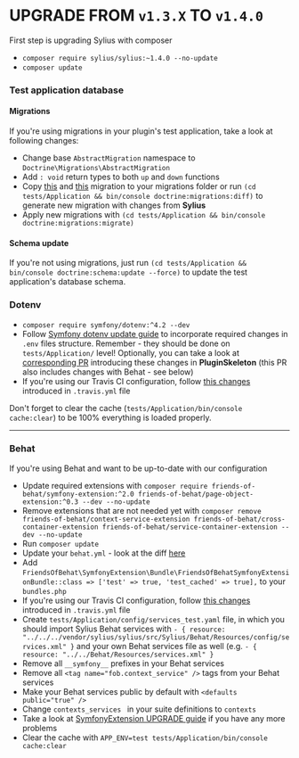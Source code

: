 # UPGRADE FROM `v1.3.X` TO `v1.4.0`

First step is upgrading Sylius with composer

- `composer require sylius/sylius:~1.4.0 --no-update`
- `composer update`

### Test application database

#### Migrations

If you're using migrations in your plugin's test application, take a look at following changes:

* Change base `AbstractMigration` namespace to `Doctrine\Migrations\AbstractMigration`
* Add `: void` return types to both `up` and `down` functions
* Copy [this](https://github.com/Sylius/Sylius-Standard/blob/1.4/src/Migrations/Version20190109095211.php) and [this](https://github.com/Sylius/Sylius-Standard/blob/1.4/src/Migrations/Version20190109160409.php) migration to your migrations folder or run `(cd tests/Application && bin/console doctrine:migrations:diff)` to generate new migration with changes from **Sylius**
* Apply new migrations with `(cd tests/Application && bin/console doctrine:migrations:migrate)`

#### Schema update

If you're not using migrations, just run `(cd tests/Application && bin/console doctrine:schema:update --force)` to update the test application's database schema.

### Dotenv

* `composer require symfony/dotenv:^4.2 --dev`
* Follow [Symfony dotenv update guide](https://symfony.com/doc/current/configuration/dot-env-changes.html) to incorporate required changes in `.env` files structure. Remember - they should be done on `tests/Application/` level! Optionally, you can take a look at [corresponding PR](https://github.com/Sylius/PluginSkeleton/pull/156/) introducing these changes in **PluginSkeleton** (this PR also includes changes with Behat - see below)
* If you're using our Travis CI configuration, follow [this changes](https://github.com/Sylius/PluginSkeleton/pull/156/files#diff-354f30a63fb0907d4ad57269548329e3) introduced in `.travis.yml` file

Don't forget to clear the cache (`tests/Application/bin/console cache:clear`) to be 100% everything is loaded properly.

---

### Behat

If you're using Behat and want to be up-to-date with our configuration

* Update required extensions with `composer require friends-of-behat/symfony-extension:^2.0 friends-of-behat/page-object-extension:^0.3 --dev --no-update`
* Remove extensions that are not needed yet with `composer remove friends-of-behat/context-service-extension friends-of-behat/cross-container-extension friends-of-behat/service-container-extension --dev --no-update`
* Run `composer update`
* Update your `behat.yml` - look at the diff [here](https://github.com/Sylius/Sylius-Standard/pull/322/files#diff-7bde54db60a6e933518d8b61b929edce)
* Add `FriendsOfBehat\SymfonyExtension\Bundle\FriendsOfBehatSymfonyExtensionBundle::class => ['test' => true, 'test_cached' => true],` to your `bundles.php`
* If you're using our Travis CI configuration, follow [this changes](https://github.com/Sylius/PluginSkeleton/pull/156/files#diff-354f30a63fb0907d4ad57269548329e3) introduced in `.travis.yml` file
* Create `tests/Application/config/services_test.yaml` file, in which you should import Sylius Behat services with `- { resource: "../../../vendor/sylius/sylius/src/Sylius/Behat/Resources/config/services.xml" }` and your own Behat services file as well (e.g. `- { resource: "../../Behat/Resources/services.xml" }`
* Remove all `__symfony__` prefixes in your Behat services
* Remove all `<tag name="fob.context_service" />` tags from your Behat services
* Make your Behat services public by default with `<defaults public="true" />`
* Change `contexts_services ` in your suite definitions to `contexts`
* Take a look at [SymfonyExtension UPGRADE guide](https://github.com/FriendsOfBehat/SymfonyExtension/blob/master/UPGRADE-2.0.md) if you have any more problems
* Clear the cache with `APP_ENV=test tests/Application/bin/console cache:clear`

